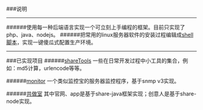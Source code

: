 ###说明

---

######使用每一种后端语言实现一个可立刻上手编程的框架。目前只实现了php、java、nodejs。
######把常用的linux服务器软件的安装过程编辑成[shell脚本](https://github.com/ruanzhijun/share/tree/master/shell)，实现一键傻瓜式配置生产环境。

---


###已实现项目
######[shareTools](https://github.com/ruanzhijun/share/tree/master/shareTools)
一些在日常开发过程中小工具的集合，例如：md5计算，urlencode等等。

######[monitor](https://github.com/ruanzhijun/share/tree/master/monitor)
一个类似监控宝的服务器监控程序，基于snmp v3实现。

######[共做室](https://gatherup.cc)
其中官网、app是基于share-java框架实现；创意人是基于share-node实现。
